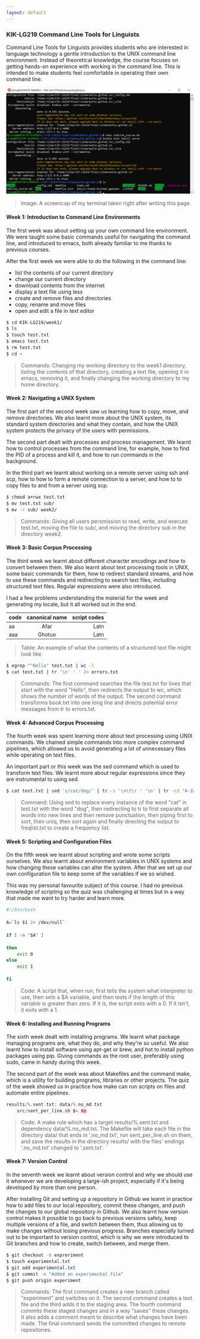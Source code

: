 ```yaml
---
layout: default
---
```


### KIK-LG219 Command Line Tools for Linguists

Command Line Tools for Linguists provides students who are interested in language technology
a gentle introduction to the UNIX command line environment.
Instead of theoretical knowledge,
the course focuses on getting hands-on experience with working in the command line.
This is intended to make students feel comfortable in operating their own command line.

![screencap of my terminal](./assets/img/terminal.png)

>Image: A screencap of my terminal taken right after writing this page.

#### Week 1: Introduction to Command Line Environments

The first week was about setting up your own command line environment.
We were taught some basic commands useful for navigating the command line, and introduced to emacs,
both already familiar to me thanks to previous courses.

After the first week we were able to do the following in the command line:
  * list the contents of our current directory
  * change our current directory
  * download contents from the internet
  * display a text file using less
  * create and remove files and directories
  * copy, rename and move files
  * open and edit a file in text editor

```bash
$ cd KIK-LG219/week1/
$ ls
$ touch test.txt
$ emacs test.txt
$ rm test.txt
$ cd ~
```

>Commands: Changing my working directory to the week1 directory, listing the contents of that directory,
creating a text file, opening it in emacs, removing it,
and finally changing the working directory to my home directory.

#### Week 2: Navigating a UNIX System

The first part of the second week saw us learning how to copy, move, and remove directories.
We also learnt more about the UNIX system, its standard system directories and what they contain,
and how the UNIX system protects the privacy of the users with permissions.

The second part dealt with processes and process management.
We learnt how to control processes from the command line, for example,
how to find the PID of a process and kill it, and how to run commands in the background.

In the third part we learnt about working on a remote server using ssh and scp,
how to how to form a remote connection to a server, and how to to copy files to and from a server using scp.

```bash
$ chmod a+rwx test.txt
$ mv test.txt sub/
$ mv -r sub/ week2/
```

>Commands: Giving all users persmission to read, write, and execute test.txt, moving the file to sub/,
and moving the directory sub in the directory week2.

#### Week 3: Basic Corpus Processing

The third week we learnt about different character encodings and how to convert between them.
We also learnt about text processing tools in UNIX, some basic commands for them,
how to redirect standard streams, and how to use these commands and redirecting to search text files,
including structured text files. Regular expressions were also introduced.

I had a few problems understanding the material for the week and generating my locale,
but it all worked out in the end.

| code | canonical name | script codes |
| ---- |:--------------:| ------------:|
| aa   | Afar           | Latn         |
| aaa  | Ghotuo         | Latn         |

>Table: An example of what the contents of a structured text file might look like.

```bash
$ egrep "^Hello" test.txt | wc -l
$ cat test.txt | tr '\n' ' ' 2> errors.txt
```

>Commands: The first command searches the file test.txt for lines that start with the word "Hello",
then redirects the output to wc, which shows the number of words of the output.
The second command transforms book.txt into one long line and directs potential error messages from tr to errors.txt.

#### Week 4: Advanced Corpus Processing

The fourth week was spent learning more about text processing using UNIX commands.
We chained simple commands into more complex command pipelines,
which allowed us to avoid generating a lot of unnecessary files while operating on text files.

An important part or this week was the sed command which is used to transform text files.
We learnt more about regular expressions since they are instrumental to using sed.

```bash
$ cat test.txt | sed 's/cat/dog/' | tr -s '\n\t\r ' '\n' | tr -cd "A-Za-z0-9\n'" | sort | uniq -c | sort -nr > freqlist.txt
```

>Command: Using sed to replace every instance of the word "cat" in test.txt with the word "dog",
then redirecting to tr to first separate all words into new lines and then remove punctuation,
then piping first to sort, then uniq, then sort again
and finally directing the output to freqlist.txt to create a frequency list.

#### Week 5: Scripting and Configuration Files

On the fifth week we learnt about scripting and wrote some scripts ourselves.
We also learnt about environment variables in UNIX systems and how changing these variables can alter the system.
After that we set up our own configuration file to keep some of the variables if we so wished.

This was my personal favourite subject of this course.
I had no previous knowledge of scripting so the quiz was challenging at times
but in a way that made me want to try harder and learn more.

```bash
#!/bin/bash

A=`ls $1 2> /dev/null`

if [ -n "$A" ]

then
	exit 0
else
	exit 1

fi
```

>Code: A script that, when run, first tells the system what interpreter to use,
then sets a $A variable, and then tests if the length of this variable is greater than zero.
If it is, the script exits with a 0. If it isn't, it exits with a 1.

#### Week 6: Installing and Running Programs

The sixth week dealt with installing programs.
We learnt what package managing programs are, what they do, and why they're so useful.
We also learnt how to install software using apt-get or brew, and hot to install python packages using pip.
Giving commands as the root user, preferably using sudo, came in handy during this week.

The second part of the week was about Makefiles and the command make,
which is a utility for building programs, libraries or other projects.
The quiz of the week showed us in practice how make can run scripts on files and automate entire pipelines.

```cpp
results/%.sent.txt: data/%.no_md.txt
	src/sent_per_line.sh $< $@
```

>Code: A make rule which has a target results/%.sent.txt and dependency data/%.no_md.txt.
The Makefile will take each file in the directory data/ that ends in '.no_md.txt',
run sent_per_line.sh on them, and save the results in the directory results/
with the files' endings '.no_md.txt' changed to '.sent.txt'.

#### Week 7: Version Control

In the seventh week we learnt about version control and why we should use it
whenever we are developing a large-ish project, especially if it's being developed by more than one person.

After installing Git and setting up a repository in Github we learnt in practice
how to add files to our local repository, commit these changes, and push the changes to our global repository in Github.
We also learnt how version control makes it possible to go back to previous versions safely,
keep multiple versions of a file, and switch between them,
thus allowing us to make changes without losing previous progress.
Branches especially turned out to be important to version control,
which is why we were introduced to Git branches and how to create, switch between, and merge them.

```bash
$ git checkout -b expreriment
$ touch experimental.txt
$ git add experimental.txt
$ git commit -m "Added an experimental file"
$ git push origin experiment
```

>Commands: The first command creates a new branch called "experiment" and switches on it.
The second command creates a text file and the third adds it to the staging area.
The fourth command commits these staged changes and in a way "saves" these changes.
It also adds a comment meant to describe what changes have been made.
The final command sends the committed changes to remote repositories.
